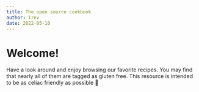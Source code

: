 ```yaml
---
title: The open source cookbook
author: Trev
date: 2022-05-10
---
```


# Welcome!

Have a look around and enjoy browsing our favorite recipes. You may find that nearly all of them are tagged as gluten free. This resource is intended to be as celiac friendly as possible 🙂
